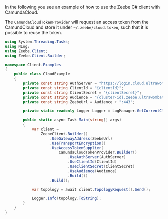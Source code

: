 
In the following you see an example of how to use the Zeebe C# client with CamundaCloud.

The `CamundaCloudTokenProvider` will request an access token from the CamundCloud and store it 
under `~/.zeebe/cloud.token`, such that it is possible to reuse the token.

```csharp
using System.Threading.Tasks;
using NLog;
using Zeebe.Client;
using Zeebe.Client.Builder;

namespace Client.Examples
{
    public class CloudExample
    {
        private const string AuthServer = "https://login.cloud.ultrawombat.com/oauth/token";
        private const string ClientId = "{clientId}";
        private const string ClientSecret = "{clientSecret}";
        private const string Audience = "{cluster-id}.zeebe.ultrawombat.com";
        private const string ZeebeUrl = Audience + ":443";

        private static readonly Logger Logger = LogManager.GetCurrentClassLogger();

        public static async Task Main(string[] args)
        {
            var client =
                ZeebeClient.Builder()
                    .UseGatewayAddress(ZeebeUrl)
                    .UseTransportEncryption()
                    .UseAccessTokenSupplier(
                        CamundaCloudTokenProvider.Builder()
                            .UseAuthServer(AuthServer)
                            .UseClientId(ClientId)
                            .UseClientSecret(ClientSecret)
                            .UseAudience(Audience)
                            .Build())
                    .Build();

            var topology = await client.TopologyRequest().Send();

            Logger.Info(topology.ToString);
        }
    }
}
```
